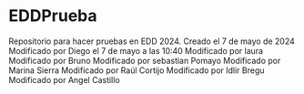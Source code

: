 # EDDPrueba
Repositorio para hacer pruebas en EDD 2024. 
Creado el 7 de mayo de 2024
Modificado por Diego el 7 de mayo a las 10:40
Modificado por laura 
Modificado por Bruno
Modificado por sebastian Pomayo
Modificado por Marina Sierra
Modificado por Raúl Cortijo
Modificado por Idlir Bregu
Modificado por Angel Castillo
